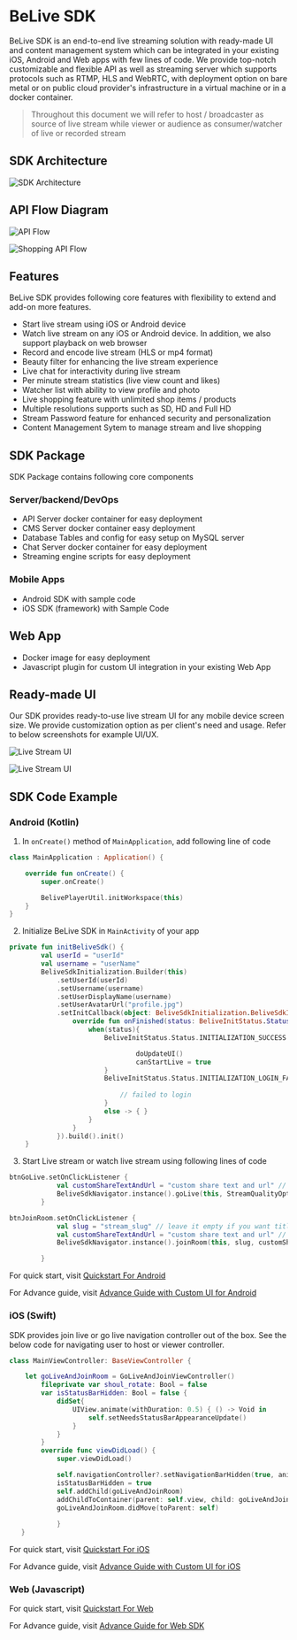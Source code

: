 # BeLive SDK

BeLive SDK is an end-to-end live streaming solution with ready-made UI and content management system which can be integrated in your existing iOS, Android and Web apps with few lines of code. We provide top-notch customizable and flexible API as well as streaming server which supports protocols such as RTMP, HLS and WebRTC, with deployment option on bare metal or on public cloud provider's infrastructure in a virtual machine or in a docker container.

> Throughout this document we will refer to host / broadcaster as source of live stream while viewer or audience as consumer/watcher of live or recorded stream

## SDK Architecture

![SDK Architecture](images/architecture_overview.png)

## API Flow Diagram

![API Flow](images/sdk_flow_v1_a.png)

![Shopping API Flow](images/belive_shop.png)


## Features

BeLive SDK provides following core features with flexibility to extend and add-on more features.

- Start live stream using iOS or Android device 
- Watch live stream on any iOS or Android device. In addition, we also support playback on web browser
- Record and encode live stream (HLS or mp4 format)
- Beauty filter for enhancing the live stream experience 
- Live chat for interactivity during live stream
- Per minute stream statistics (live view count and likes) 
- Watcher list with ability to view profile and photo 
- Live shopping feature with unlimited shop items / products
- Multiple resolutions supports such as SD, HD and Full HD 
- Stream Password feature for enhanced security and personalization
- Content Management Sytem to manage stream and live shopping

## SDK Package 

SDK Package contains following core components

### Server/backend/DevOps
- API Server docker container for easy deployment
- CMS Server docker container easy deployment
- Database Tables and config for easy setup on MySQL server
- Chat Server docker container for easy deployment
- Streaming engine scripts for easy deployment

### Mobile Apps

- Android SDK with sample code
- iOS SDK (framework) with Sample Code

## Web App

- Docker image for easy deployment
- Javascript plugin for custom UI integration in your existing Web App

## Ready-made UI
Our SDK provides ready-to-use live stream UI for any mobile device screen size. We provide customization option as per client's need and usage. Refer to below screenshots for example UI/UX.

![Live Stream UI](images/live_screen_ui.png)


![Live Stream UI](images/live_shop_ui.jpg)


## SDK Code Example

### Android (Kotlin)

1. In `onCreate()` method of `MainApplication`, add following line of code 

```kotlin
class MainApplication : Application() {

    override fun onCreate() {
        super.onCreate()

        BelivePlayerUtil.initWorkspace(this)
    }
}

```

2. Initialize BeLive SDK in `MainActivity` of your app 

```kotlin
private fun initBeliveSdk() {
        val userId = "userId"
        val username = "userName"
        BeliveSdkInitialization.Builder(this)
            .setUserId(userId)
            .setUsername(username)
            .setUserDisplayName(username)
            .setUserAvatarUrl("profile.jpg")
            .setInitCallback(object: BeliveSdkInitialization.BeliveSdkInitCallback{
                override fun onFinished(status: BeliveInitStatus.Status, message: String?) {
                    when(status){
                        BeliveInitStatus.Status.INITIALIZATION_SUCCESS -> {

                                doUpdateUI()
                                canStartLive = true
                        }
                        BeliveInitStatus.Status.INITIALIZATION_LOGIN_FAILED -> {
                            
                            // failed to login
                        }
                        else -> { }
                    }
                }
            }).build().init()
    }

```

3. Start Live stream or watch live stream using following lines of code

```kotlin
btnGoLive.setOnClickListener {
            val customShareTextAndUrl = "custom share text and url" // optional. Leave it empty for default behavior
            BeliveSdkNavigator.instance().goLive(this, StreamQualityOptions.STREAM_QUALITY_SHOW, customShareTextAndUrl)
        }

``` 
```kotlin
btnJoinRoom.setOnClickListener {
            val slug = "stream_slug" // leave it empty if you want title and password screen
            val customShareTextAndUrl = "custom share text and url" // optional. Leave it empty for default behavior
            BeliveSdkNavigator.instance().joinRoom(this, slug, customShareTextAndUrl)

        }
```

For quick start, visit [Quickstart For Android](android/QuickStart.md)

For Advance guide, visit [Advance Guide with Custom UI for Android](android/Advance.md)

###  iOS (Swift)

SDK provides join live or go live navigation controller out of the box. See the below code for navigating user to host or viewer controller.

```swift
class MainViewController: BaseViewController {

    let goLiveAndJoinRoom = GoLiveAndJoinViewController()
        fileprivate var shoul_rotate: Bool = false
        var isStatusBarHidden: Bool = false {
            didSet{
                UIView.animate(withDuration: 0.5) { () -> Void in
                    self.setNeedsStatusBarAppearanceUpdate()
                }
            }
        }
        override func viewDidLoad() {
            super.viewDidLoad()

            self.navigationController?.setNavigationBarHidden(true, animated: true)
            isStatusBarHidden = true
            self.addChild(goLiveAndJoinRoom)
            addChildToContainer(parent: self.view, child: goLiveAndJoinRoom.view)
            goLiveAndJoinRoom.didMove(toParent: self)
            
            }
   }

```

For quick start, visit [Quickstart For iOS](ios/QuickStart.md)

For Advance guide, visit [Advance Guide with Custom UI for iOS](ios/Advance.md)

### Web (Javascript)

For quick start, visit [Quickstart For Web](web/QuickStart.md)

For Advance guide, visit [Advance Guide for Web SDK](web/Advance.md)